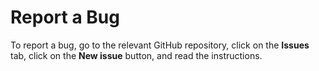 <!---
Copyright © 2020 Interplanetary Database Association e.V.,
BigchainDB and IPDB software contributors.
SPDX-License-Identifier: (Apache-2.0 AND CC-BY-4.0)
Code is Apache-2.0 and docs are CC-BY-4.0
--->

# Report a Bug

To report a bug, go to the relevant GitHub repository, click on the **Issues** tab, click on the **New issue** button, and read the instructions.
